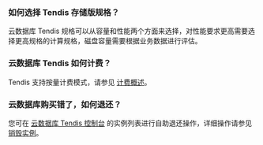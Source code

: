 ### 如何选择 Tendis 存储版规格？ 
云数据库 Tendis 规格可以从容量和性能两个方面来选择，对性能要求更高需要选择更高规格的计算规格，磁盘容量需要根据业务数据进行评估。

### 云数据库 Tendis 如何计费？
Tendis 支持按量计费模式，请参见 [计费概述](https://cloud.tencent.com/document/product/1363/50852)。

### 云数据库购买错了，如何退还？ 
您可在 [云数据库 Tendis 控制台](https://console.cloud.tencent.com/tendis) 的实例列表进行自助退还操作，详细操作请参见 [销毁实例](https://cloud.tencent.com/document/product/1363/50935)。

